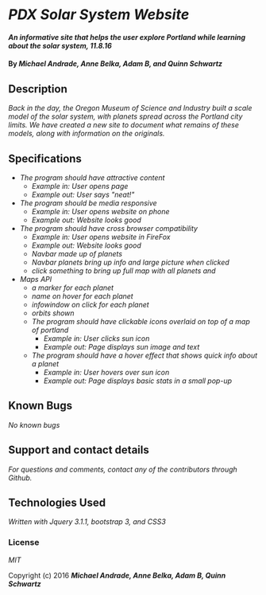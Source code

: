 # _PDX Solar System Website_

#### _An informative site that helps the user explore Portland while learning about the solar system, 11.8.16_

#### By _**Michael Andrade, Anne Belka, Adam B, and Quinn Schwartz**_

## Description

_Back in the day, the Oregon Museum of Science and Industry built a scale model of the solar system, with planets spread across the Portland city limits. We have created a new site to document what remains of these models, along with information on the originals._

## Specifications

* _The program should have attractive content_
  * _Example in: User opens page_
  * _Example out: User says "neat!"_
* _The program should be media responsive_
  * _Example in: User opens website on phone_
  * _Example out: Website looks good_  
* _The program should have cross browser compatibility_
  * _Example in: User opens website in FireFox_
  * _Example out: Website looks good_
  * _Navbar made up of planets_
  * _Navbar planets bring up info and large picture when clicked_
  * _click something to bring up full map with all planets and_
* _Maps API_
  * _a marker for each planet_
  * _name on hover for each planet_
  * _infowindow on click for each planet_
  * _orbits shown_
  * _The program should have clickable icons overlaid on top of a map of portland_
    * _Example in: User clicks sun icon_
    * _Example out: Page displays sun image and text_
  * _The program should have a hover effect that shows quick info about a planet_
    * _Example in: User hovers over sun icon_
    * _Example out: Page displays basic stats in a small pop-up_


## Known Bugs

_No known bugs_

## Support and contact details

_For questions and comments, contact any of the contributors through Github._

## Technologies Used

_Written with Jquery 3.1.1, bootstrap 3, and CSS3_

### License

*MIT*

Copyright (c) 2016 **_Michael Andrade, Anne Belka, Adam B, Quinn Schwartz_**
